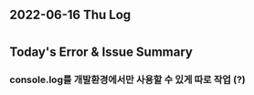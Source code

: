 ## 2022-06-16 Thu Log

#

## Today's Error & Issue Summary

### console.log를 개발환경에서만 사용할 수 있게 따로 작업 (?)
